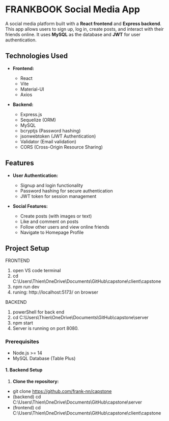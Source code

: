 # FRANKBOOK Social Media App

A social media platform built with a **React frontend** and **Express backend**. This app allows users to sign up, log in, create posts, and interact with their friends online. It uses **MySQL** as the database and **JWT** for user authentication.

## Technologies Used

- **Frontend:**

  - React
  - Vite
  - Material-UI
  - Axios

- **Backend:**
  - Express.js
  - Sequelize (ORM)
  - MySQL
  - bcryptjs (Password hashing)
  - jsonwebtoken (JWT Authentication)
  - Validator (Email validation)
  - CORS (Cross-Origin Resource Sharing)

## Features

- **User Authentication:**

  - Signup and login functionality
  - Password hashing for secure authentication
  - JWT token for session management

- **Social Features:**
  - Create posts (with images or text)
  - Like and comment on posts
  - Follow other users and view online friends
  - Navigate to Homepage Profile

## Project Setup

FRONTEND

1. open VS code terminal
2. cd C:\Users\Thien\OneDrive\Documents\GitHub\capstone\client\capstone
3. npm run dev
4. runing: http://localhost:5173/ on browser

BACKEND

1. powerShell for back end
2. cd C:\Users\Thien\OneDrive\Documents\GitHub\capstone\server
3. npm start
4. Server is running on port 8080.

### Prerequisites

- Node.js >= 14
- MySQL Database (Table Plus)

#### 1. Backend Setup

1. **Clone the repository:**

- git clone https://github.com/frank-nn/capstone
- (backend) cd C:\Users\Thien\OneDrive\Documents\GitHub\capstone\server
- (frontend) cd C:\Users\Thien\OneDrive\Documents\GitHub\capstone\client\capstone

```

```
